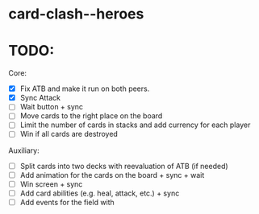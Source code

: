 # card-clash--heroes

# TODO:

Core:
- [x] Fix ATB and make it run on both peers.
- [x] Sync Attack
- [ ] Wait button + sync
- [ ] Move cards to the right place on the board
- [ ] Limit the number of cards in stacks and add currency for each player
- [ ] Win if all cards are destroyed

Auxiliary:
- [ ] Split cards into two decks with reevaluation of ATB (if needed)
- [ ] Add animation for the cards on the board + sync + wait
- [ ] Win screen + sync
- [ ] Add card abilities (e.g. heal, attack, etc.) + sync
- [ ] Add events for the field with
